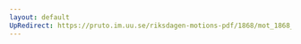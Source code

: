 ```yaml
---
layout: default
UpRedirect: https://pruto.im.uu.se/riksdagen-motions-pdf/1868/mot_1868__ak__289/mot_1868__ak__289-001.pdf
---
```

